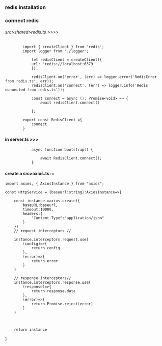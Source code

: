 ### redis installation

### connect redis

###### src>shared>redis.ts >>>>

            import { createClient } from 'redis';
            import logger from './logger';

                let redisClient = createClient({
                url: 'redis://localhost:6379'
                });

                redisClient.on('error', (err) => logger.error('RedisError from redis.ts', err));
                redisClient.on('connect', (err) => logger.info('Redis connected from redis.ts'));

                const connect = async (): Promise<void> => {
                    await redisClient.connect()

                };

            export const RedisClient ={
                connect
            }

#### in server.ts >>>

                async function bootstrap() {

                    await RedisClient.connect();
                }


#### create a src>axios.ts :::


    import axios, { AxiosInstance } from "axios";

    const HttpService = (baseurl:string):AxiosInstance=>{
        
        const instance =axios.create({
            baseURL:baseurl,
            timeout:10000,
            headers:{
                "Content-Type":"application/json"
            }
        })
        // request interceptors //

        instance.interceptors.request.use(
            (config)=>{
                return config
            },
            (error)=>{
                return error
            }
        )

        // response interceptors//
        instance.interceptors.response.use(
            (response)=>{
                return response.data
            },
            (error)=>{
                return Promise.reject(error)
            }
        )

        

        return instance
}



